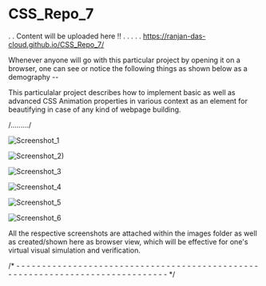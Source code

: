 # CSS_Repo_7

. . Content will be uploaded here !! . . . . . https://ranjan-das-cloud.github.io/CSS_Repo_7/

Whenever anyone will go with this particular project by opening it on a browser, one can see or notice the following things as shown below as a demography --

This particulalar project describes how to implement basic as well as advanced CSS Animation properties in various context as an element for beautifying in case of any kind of webpage building.

/........./


![Screenshot_1](https://user-images.githubusercontent.com/65014749/88548406-aef30a00-d03c-11ea-8e4d-e8d501ac7341.png)

![Screenshot_2)](https://user-images.githubusercontent.com/65014749/88549550-0f367b80-d03e-11ea-9a22-758f97e148d5.png)

![Screenshot_3](https://user-images.githubusercontent.com/65014749/88549653-32612b00-d03e-11ea-9836-dd0fb66d176b.png)

![Screenshot_4](https://user-images.githubusercontent.com/65014749/88549777-59b7f800-d03e-11ea-90b6-718b136565eb.png)

![Screenshot_5](https://user-images.githubusercontent.com/65014749/88550543-62f59480-d03f-11ea-8cb0-23e3f2a7fa2b.png)

![Screenshot_6](https://user-images.githubusercontent.com/65014749/88551544-984eb200-d040-11ea-9547-8f2b825db66a.png)

All the respective screenshots are attached within the images folder as well as created/shown here as browser view, which will be effective for one's virtual visual simulation and verification.

/* - - - - - - - - - - - - - - - - - - - - - - - - - - - - - - - - - - - - - - - - - - - - - - - - - - - - - - - - - - - - - - - - - - -  - - - - - - - - - - - */
